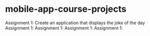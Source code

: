 # mobile-app-course-projects

Assignment 1: Create an application that displays the joke of the day
Assignment 1:
Assignment 1:
Assignment 1:
Assignment 1:
